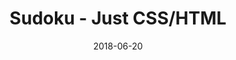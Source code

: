 ---
title: 'Sudoku - Just CSS/HTML'
description: 'Complete a sudoku puzzle without Javascript or server-side interaction.'
gametype: 'simple'
gameid: 4
date: 2018-06-20
tags: []
draft: false
type: 'games'
num19: [{'idx':1,'arr1':[1,2,3,4,5,6,7,8,9],'arr2':[1,2,3,4,5,6,7,8,9]},{'idx':2,'arr1':[1,2,3,4,5,6,7,8,9],'arr2':[1,2,3,4,5,6,7,8,9]},{'idx':3,'arr1':[1,2,3,4,5,6,7,8,9],'arr2':[1,2,3,4,5,6,7,8,9]},{'idx':4,'arr1':[1,2,3,4,5,6,7,8,9],'arr2':[1,2,3,4,5,6,7,8,9]},{'idx':5,'arr1':[1,2,3,4,5,6,7,8,9],'arr2':[1,2,3,4,5,6,7,8,9]},{'idx':6,'arr1':[1,2,3,4,5,6,7,8,9],'arr2':[1,2,3,4,5,6,7,8,9]},{'idx':7,'arr1':[1,2,3,4,5,6,7,8,9],'arr2':[1,2,3,4,5,6,7,8,9]},{'idx':8,'arr1':[1,2,3,4,5,6,7,8,9],'arr2':[1,2,3,4,5,6,7,8,9]},{'idx':9,'arr1':[1,2,3,4,5,6,7,8,9],'arr2':[1,2,3,4,5,6,7,8,9]}]
puzzle: [[0, 0, 5, 0, 0, 0, 7, 0, 0], [0, 0, 0, 3, 0, 6, 0, 0, 0], [6, 0, 3, 0, 0, 0, 1, 0, 4], [3, 0, 0, 1, 6, 8, 0, 0, 9], [0, 0, 0, 0, 5, 0, 0, 0, 0], [9, 0, 7, 4, 0, 2, 6, 0, 8], [0, 0, 8, 0, 0, 0, 3, 0, 0], [0, 0, 4, 0, 1, 0, 9, 0, 0], [7, 0, 1, 9, 0, 3, 2, 0, 5]]
layout: 'sudokucssstatic'
---